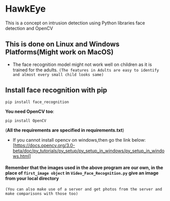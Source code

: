 # HawkEye
This is a concept on intrusion detection using Python libraries face detection and OpenCV


## This is done on Linux and Windows Platforms(Might work on MacOS) 
* The face recognition model might not work well on children as it is trained for the adults.
`(The features in Adults are easy to identify and almost every small child looks same)`
 

## Install face recognition with pip
```Linux
pip install face_recognition
```

__You need OpenCV too__:
```
pip install OpenCV
```
(**All the requirements are specified in requirements.txt**)



* If you cannot install opencv on windows,then go the link below:
[https://docs.opencv.org/3.0-beta/doc/py_tutorials/py_setup/py_setup_in_windows/py_setup_in_windows.html]



#### Remember that the images used in the above program are our own, in the place of `first_image object` in `Video_Face_Recognition.py` give an image from your local directory
``(You can also make use of a server and get photos from the server and make comparisons with those too)``
